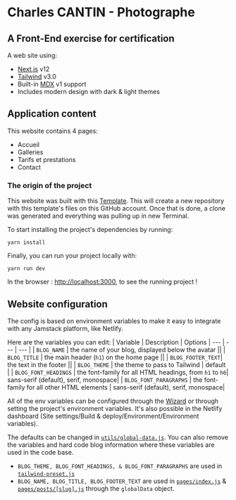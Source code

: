 # Charles CANTIN - Photographe

## A Front-End exercise for certification

A web site using:

- [Next.js](https://github.com/vercel/next.js) v12
- [Tailwind](https://tailwindcss.com/) v3.0
- Built-in [MDX](https://mdxjs.com/) v1 support
- Includes modern design with dark & light themes

## Application content

This website contains 4 pages:

- Accueil
- Galleries
- Tarifs et prestations
- Contact

### The origin of the project

This website was built with this [Template](https://github.com/netlify-templates/nextjs-blog-theme/generate). This will create a new repository with this template's files on this GitHub account. Once that is done, a clone was generated and everything was pulling up in new Terminal.

To start installing the project's dependencies by running:

```shell
yarn install
```

Finally, you can run your project locally with:

```shell
yarn run dev
```

In the browser : <http://localhost:3000>, to see the running project !

## Website configuration

The config is based on environment variables to make it easy to integrate with any Jamstack platform, like Netlify.

Here are the variables you can edit:
| Variable | Description | Options
| --- | --- | --- |
| `BLOG_NAME` | the name of your blog, displayed below the avatar ||
| `BLOG_TITLE` | the main header (`h1`) on the home page ||
| `BLOG_FOOTER_TEXT`| the text in the footer ||
| `BLOG_THEME` | the theme to pass to Tailwind | default |
| `BLOG_FONT_HEADINGS` | the font-family for all HTML headings, from `h1` to `h6`| sans-serif (default), serif, monospace|
| `BLOG_FONT_PARAGRAPHS` | the font-family for all other HTML elements | sans-serif (default), serif, monospace|

All of the env variables can be configured through the [Wizard](https://nextjs-wizard.netlify.app/) or through setting the project's environment variables. It's also possible in the Netlify dashboard (Site settings/Build & deploy/Environment/Environment variables).

The defaults can be changed in [`utils/global-data.js`](/utils/global-data.js). You can also remove the variables and hard code blog information where these variables are used in the code base.

- `BLOG_THEME, BLOG_FONT_HEADINGS, & BLOG_FONT_PARAGRAPHS` are used in [`tailwind-preset.js`](tailwind-preset.js)
- `BLOG_NAME, BLOG_TITLE, BLOG_FOOTER_TEXT` are used in [`pages/index.js`](pages/index.js) & [`pages/posts/[slug].js`](pages/posts/[slug].js) through the `globalData` object.
